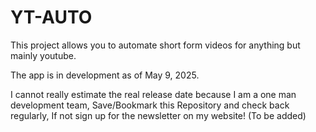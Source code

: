 # YT-AUTO
This project allows you to automate short form videos for anything but mainly youtube.

The app is in development as of May 9, 2025.

I cannot really estimate the real release date because I am a one man development team, Save/Bookmark this Repository and check back regularly, If not sign up for the newsletter on my website! (To be added)

